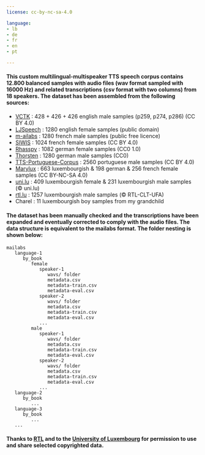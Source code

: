 ```yaml
---
license: cc-by-nc-sa-4.0

language:
- lb
- de
- fr
- en
- pt

---
```

#### This custom multilingual-multispeaker TTS speech corpus contains 12.800 balanced samples with audio files (wav format sampled with 16000 Hz) and related transcriptions (csv format with two columns) from 18 speakers. The dataset has been assembled from the following sources:

* [VCTK](https://datashare.ed.ac.uk/handle/10283/3443) : 428 + 426 + 426 english male samples (p259, p274, p286) (CC BY 4.0) 
* [LJSpeech](https://keithito.com/LJ-Speech-Dataset/) : 1280 english female samples (public domain)
* [m-ailabs](https://www.caito.de/2019/01/03/the-m-ailabs-speech-dataset/) : 1280 french male samples (public free licence)
* [SIWIS](https://datashare.ed.ac.uk/handle/10283/2353) : 1024 french female samples (CC BY 4.0) 
* [Rhasspy](https://github.com/rhasspy/dataset-voice-kerstin) : 1082 german female samples (CC0 1.0)
* [Thorsten](https://www.thorsten-voice.de) : 1280 german male samples (CC0)
* [TTS-Portuguese-Corpus](https://github.com/Edresson/TTS-Portuguese-Corpus) : 2560 portuguese male samples (CC BY 4.0) 
* [Marylux](https://github.com/marytts/marylux-data) : 663 luxembourgish & 198 german & 256 french female samples  (CC BY-NC-SA 4.0) 
* [uni.lu](http://engelmann.uni.lu/dictee/index.php) : 409 luxembourgish female & 231 luxembourgish male samples (© uni.lu)
* [rtl.lu](https://www.rtl.lu/meenung/commentaire) : 1257 luxembourgish male samples (© RTL-CLT-UFA)
* Charel : 11 luxembourgish boy samples from my grandchild

#### The dataset has been manually checked and the transcriptions have been expanded and eventually corrected to comply with the audio files. The data structure is equivalent to the mailabs format. The folder nesting is shown below:

```  
mailabs
   language-1
      by_book
         female 
            speaker-1
               wavs/ folder
               metadata.csv
               metadata-train.csv
               metadata-eval.csv
            speaker-2
               wavs/ folder
               metadata.csv
               metadata-train.csv
               metadata-eval.csv
            ...
         male
            speaker-1   
               wavs/ folder
               metadata.csv
               metadata-train.csv
               metadata-eval.csv
            speaker-2
               wavs/ folder
               metadata.csv
               metadata-train.csv
               metadata-eval.csv
            ...               
   language-2
      by_book
         ...
   language-3
      by_book
         ...
   ...                                  
```  

#### Thanks to [RTL](https://www.rtl.lu/) and to the [University of Luxembourg](https://wwwen.uni.lu/) for permission to use and share selected copyrighted data.